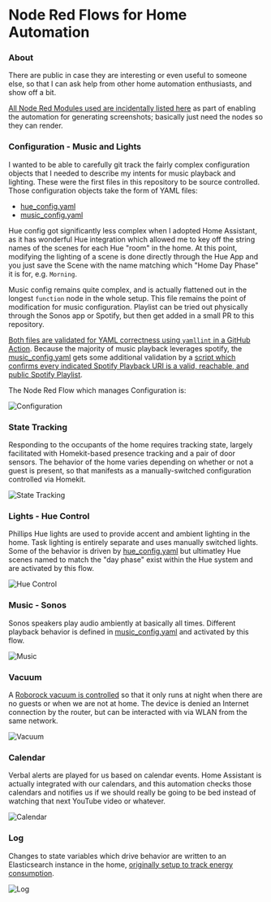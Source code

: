 Node Red Flows for Home Automation
========

### About

There are public in case they are interesting or even useful to someone else, so that I can ask help from other home automation enthusiasts, and show off a bit.

[All Node Red Modules used are incidentally listed here](.automated-rendering/node-red/package.json) as part of enabling the automation for generating screenshots; basically just need the nodes so they can render.

### Configuration - Music and Lights
I wanted to be able to carefully git track the fairly complex configuration objects that I needed to describe my intents for music playback and lighting. These were the first files in this repository to be source controlled. Those configuration objects take the form of YAML files:
  - [hue_config.yaml](configs/hue_config.yaml)
  - [music_config.yaml](configs/music_config.yaml)

Hue config got significantly less complex when I adopted Home Assistant, as it has wonderful Hue integration which allowed me to key off the string names of the scenes for each Hue "room" in the home. At this point, modifying the lighting of a scene is done directly through the Hue App and you just save the Scene with the name matching which "Home Day Phase" it is for, e.g. `Morning`.

Music config remains quite complex, and is actually flattened out in the longest `function` node in the whole setup. This file remains the point of modification for music configuration. Playlist can be tried out physically through the Sonos app or Spotify, but then get added in a small PR to this repository.

[Both files are validated for YAML correctness using `yamllint` in a GitHub Action](.github/workflows/validate.yml#10-24). Because the majority of music playback leverages spotify, the [music_config.yaml](configs/music_config.yaml) gets some additional validation by a [script which confirms every indicated Spotify Playback URI is a valid, reachable, and public Spotify Playlist](configs/validate_spotify_uris.py).

The Node Red Flow which manages Configuration is:

![Configuration](https://nickborgers.github.io/node-red/Configuration.png)

### State Tracking
Responding to the occupants of the home requires tracking state, largely facilitated with Homekit-based presence tracking and a pair of door sensors. The behavior of the home varies depending on whether or not a guest is present, so that manifests as a manually-switched configuration controlled via Homekit.

![State Tracking](https://nickborgers.github.io/node-red/State%20Tracking.png)

### Lights - Hue Control
Phillips Hue lights are used to provide accent and ambient lighting in the home. Task lighting is entirely separate and uses manually switched lights. Some of the behavior is driven by [hue_config.yaml](configs/hue_config.yaml) but ultimatley Hue scenes named to match the "day phase" exist within the Hue system and are activated by this flow.

![Hue Control](https://nickborgers.github.io/node-red/Hue%20Control.png)

### Music - Sonos
Sonos speakers play audio ambiently at basically all times. Different playback behavior is defined in [music_config.yaml](configs/music_config.yaml) and activated by this flow.

![Music](https://nickborgers.github.io/node-red/Music.png)

### Vacuum
A [Roborock vacuum is controlled](https://us.roborock.com/products/roborock-s7-maxv-ultra) so that it only runs at night when there are no guests or when we are not at home. The device is denied an Internet connection by the router, but can be interacted with via WLAN from the same network.

![Vacuum](https://nickborgers.github.io/node-red/Vacuum.png)

### Calendar
Verbal alerts are played for us based on calendar events. Home Assistant is actually integrated with our calendars, and this automation checks those calendars and notifies us if we should really be going to be bed instead of watching that next YouTube video or whatever.

![Calendar](https://nickborgers.github.io/node-red/Calendar.png)

### Log
Changes to state variables which drive behavior are written to an Elasticsearch instance in the home, [originally setup to track energy consumption](https://github.com/NickBorgers/coned-data-visualizer).

![Log](https://nickborgers.github.io/node-red/Log.png)

